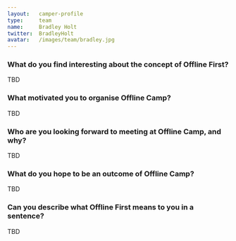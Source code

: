 ```yaml
---
layout:   camper-profile
type:     team
name:     Bradley Holt
twitter:  BradleyHolt
avatar:   /images/team/bradley.jpg
---
```


### What do you find interesting about the concept of Offline First?

TBD

### What motivated you to organise Offline Camp?

TBD

### Who are you looking forward to meeting at Offline Camp, and why?

TBD

### What do you hope to be an outcome of Offline Camp?

TBD

### Can you describe what Offline First means to you in a sentence?

TBD
